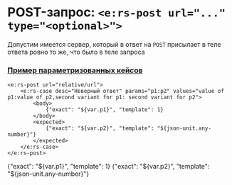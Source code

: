 # POST-запрос: `<e:rs-post url="..." type="<optional>">`

Допустим имеется сервер, который в ответ на `POST` присылает в теле ответа ровно то же, что было в теле запроса

### [**Пример параметризованных кейсов**](- "response body check c:status=ExpectedToFail")

    <e:rs-post url="relative/url">
        <e:rs-case desc="Неверный ответ" params="p1:p2" values="value of p1:value of p2,second variant for p1: second variant for p2">
            <body>
                {"exact": "${var.p1}", "template": 1}
            </body>
            <expected>
                {"exact": "${var.p2}", "template": "${json-unit.any-number}"}
            </expected>
        </e:rs-case>
    </e:rs-post>

<div>
    <e:rs-post url="relative/url">
        <e:rs-case desc="Неверный ответ" params="p1:p2" values="value of p1:value of p2,second variant for p1: second variant for p2">
            <body>
                {"exact": "${var.p1}", "template": 1}
            </body>
            <expected>
                {"exact": "${var.p2}", "template": "${json-unit.any-number}"}
            </expected>
        </e:rs-case>
    </e:rs-post>
</div>
